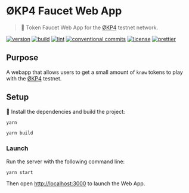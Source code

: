 # ØKP4 Faucet Web App

> 🚰 Token Faucet Web App for the [ØKP4]([okp4.network](https://okp4.network)) testnet network.

[![version](https://img.shields.io/github/v/release/okp4/faucet-web)](https://github.com/okp4/faucet-web/releases)
[![build](https://github.com/okp4/faucet-web/actions/workflows/build.yml/badge.svg)](https://github.com/okp4/faucet-web/actions/workflows/build.yml)
[![lint](https://github.com/okp4/faucet-web/actions/workflows/lint.yml/badge.svg)](https://github.com/okp4/faucet-web/actions/workflows/lint.yml)
[![conventional commits](https://img.shields.io/badge/Conventional%20Commits-1.0.0-yellow.svg)](https://conventionalcommits.org)
[![license](https://img.shields.io/badge/License-BSD_3--Clause-blue.svg)](https://opensource.org/licenses/BSD-3-Clause)
[![prettier](https://img.shields.io/badge/code_style-prettier-ff69b4.svg?style=flat-square)](https://github.com/prettier/prettier)

## Purpose

A webapp that allows users to get a small amount of `knøw` tokens to play with the [ØKP4]([okp4.network](https://okp4.network)) testnet.

## Setup

🚚 Install the dependencies and build the project:

```sh
yarn

yarn build
```

### Launch

Run the server with the following command line:

```sh
yarn start
```

Then open [http://localhost:3000](http://localhost:3000) to launch the Web App.
